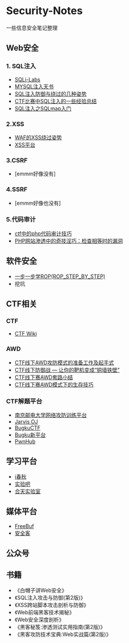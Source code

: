 # Security-Notes
一些信息安全笔记整理
 
## Web安全
### 1. SQL注入
+ [SQLi-Labs](https://github.com/Audi-1/sqli-labs)
+ [MYSQL注入天书](http://www.cnblogs.com/lcamry/category/846064.html)
+ [SQL注入防御与绕过的几种姿势](https://www.anquanke.com/post/id/86005)
+ [CTF比赛中SQL注入的一些经验总结](https://www.freebuf.com/articles/web/137094.html)
+ [SQL注入之SQLmap入门](https://www.freebuf.com/articles/web/29942.html)

### 2.XSS
+ [WAF的XSS绕过姿势](https://www.freebuf.com/articles/web/81959.html)
+ [XSS平台](xsspt.com)

### 3.CSRF
+ [emmm好像没有]

### 4.SSRF
+ [emmm好像也没有]

### 5.代码审计
+ [ctf中的php代码审计技巧](http://www.am0s.com/ctf/200.html)
+ [PHP网站渗透中的奇技淫巧：检查相等时的漏洞](https://www.freebuf.com/articles/web/129607.html)

## 软件安全
+ [一步一步学ROP(ROP_STEP_BY_STEP)](https://github.com/zhengmin1989/ROP_STEP_BY_STEP)
+ 挖坑
## CTF相关
### CTF
+ [CTF Wiki](https://ctf-wiki.github.io/ctf-wiki/)

### AWD
+ [CTF线下AWD攻防模式的准备工作及起手式](https://blog.csdn.net/like98k/article/details/80261603)
+ [CTF线下防御战 — 让你的靶机变成“铜墙铁壁”](https://www.anquanke.com/post/id/86984)
+ [CTF线下赛AWD套路小结](https://xz.aliyun.com/t/25)
+ [CTF线下赛AWD模式下的生存技巧](https://www.anquanke.com/post/id/84675)

### CTF解题平台
+ [南京邮电大学网络攻防训练平台](http://ctf.nuptzj.cn/)
+ [Jarvis OJ](https://www.jarvisoj.com/)
+ [BugkuCTF](https://ctf.bugku.com/)
+ [Bugku新平台](https://new.bugku.com/)
+ [PwnHub](https://pwnhub.cn/index)

## 学习平台
+ [i春秋](https://www.ichunqiu.com/)
+ [实验吧](http://www.shiyanbar.com/)
+ [合天实验室](http://www.hetianlab.com/)

## 媒体平台
+ [FreeBuf](https://www.freebuf.com/)
+ [安全客](https://www.anquanke.com/)

## 公众号

## 书籍
+ 《白帽子讲Web安全》
+ 《SQL注入攻击与防御(第2版)》
+ 《XSS跨站脚本攻击剖析与防御》
+ 《Web前端黑客技术揭秘》
+ 《Web安全深度剖析》
+ 《黑客秘笈:渗透测试实用指南(第2版)》
+ 《黑客攻防技术宝典:Web实战篇(第2版)》
